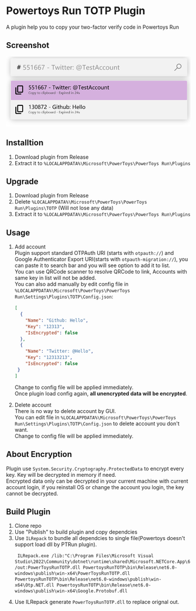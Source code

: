 # Powertoys Run TOTP Plugin
A plugin help you to copy your two-factor verify code in Powertoys Run


## Screenshot
![screenshot](./assets/screenshot.png)

## Installtion
1. Download plugin from Release
2. Extract it to `%LOCALAPPDATA%\Microsoft\PowerToys\PowerToys Run\Plugins`

## Upgrade
1. Download plugin from Release
2. Delete `%LOCALAPPDATA%\Microsoft\PowerToys\PowerToys Run\Plugins\TOTP` (Will not lose any data)
3. Extract it to `%LOCALAPPDATA%\Microsoft\PowerToys\PowerToys Run\Plugins`

## Usage
1. Add account  
Plugin support standard OTPAuth URI (starts with `otpauth://`) and Google Authenticator Export URI(starts with `otpauth-migration://`), you can paste it to search bar and you will see option to add it to list.  
You can use QRCode scanner to resolve QRCode to link, Accounts with same key in list will not be added.  
You can also add manually by edit config file in `%LOCALAPPDATA%\Microsoft\PowerToys\PowerToys Run\Settings\Plugins\TOTP\Config.json`:
    ```json
    [
      {
        "Name": "Github: Hello",
        "Key": "12313",
        "IsEncrypted": false
      },
      {
        "Name": "Twitter: @Hello",
        "Key": "12313213",
        "IsEncrypted": false
     }
    ]
    ```
    Change to config file will be applied immediately.  
    Once plugin load config again, **all unencrypted data will be encrypted**.

2. Delete account  
There is no way to delete account by GUI.   
You can edit file in `%LOCALAPPDATA%\Microsoft\PowerToys\PowerToys Run\Settings\Plugins\TOTP\Config.json` to delete account you don't want.  
Change to config file will be applied immediately.


## About Encryption
Plugin use `System.Security.Cryptography.ProtectedData` to encrypt every key. Key will be decrypted in memory if need.  
Encrypted data only can be decrypted in your current machine with current account login, if you reinstall OS or change the account you login, the key cannot be decrypted.

## Build Plugin
1. Clone repo
2. Use "Publish" to build plugin and copy dependcies
3. Use `ILRepack` to bundle all dependcies to single file(Powertoys doesn't support load dll by PTRun plugin).
   ```
    ILRepack.exe /lib:"C:\Program Files\Microsoft Visual Studio\2022\Community\dotnet\runtime\shared\Microsoft.NETCore.App\6.0.16" /out:PowerToysRunTOTP.dll PowertoysRunTOTP\bin\Release\net6.0-windows\publish\win-x64\PowerToysRunTOTP.dll PowertoysRunTOTP\bin\Release\net6.0-windows\publish\win-x64\Otp.NET.dll PowertoysRunTOTP\bin\Release\net6.0-windows\publish\win-x64\Google.Protobuf.dll
   ```
4. Use ILRepack generate `PowerToysRunTOTP.dll` to replace orignal out.
